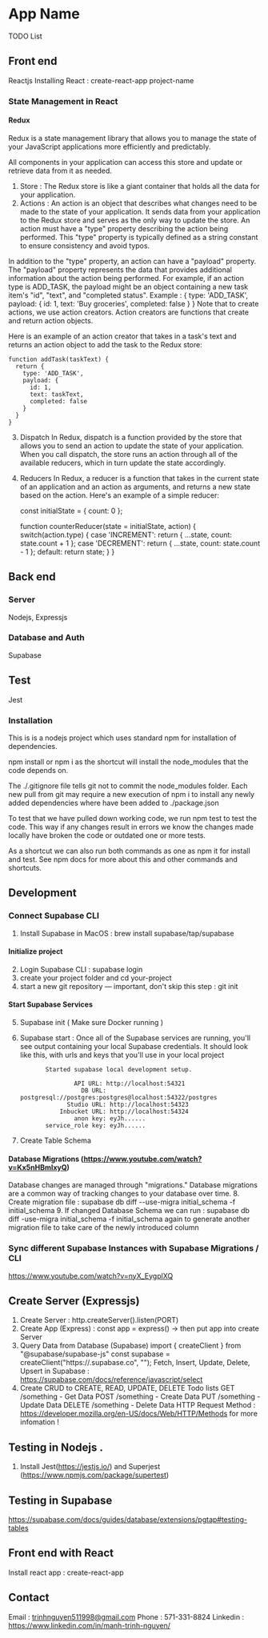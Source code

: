# App Name 
TODO List 

## Front end 
Reactjs
Installing React : create-react-app project-name
### State Management in React
#### Redux
Redux is a state management library that allows you to manage the state of your JavaScript applications more efficiently and predictably.

All components in your application can access this store and update or retrieve data from it as needed.

1. Store : The Redux store is like a giant container that holds all the data for your application.
2. Actions : An action is an object that describes what changes need to be made to the state of your application. It sends data from your application to the Redux store and serves as the only way to update the store.
An action must have a "type" property describing the action being performed. This "type" property is typically defined as a string constant to ensure consistency and avoid typos.

In addition to the "type" property, an action can have a "payload" property. The "payload" property represents the data that provides additional information about the action being performed. For example, if an action type is ADD_TASK, the payload might be an object containing a new task item's "id", "text", and "completed status".
Example : 
    {
      type: 'ADD_TASK',
      payload: {
        id: 1,
        text: 'Buy groceries',
        completed: false
      }
}
Note that to create actions, we use action creators. Action creators are functions that create and return action objects.

Here is an example of an action creator that takes in a task's text and returns an action object to add the task to the Redux store:

    function addTask(taskText) {
      return {
        type: 'ADD_TASK',
        payload: {
          id: 1,
          text: taskText,
          completed: false
        }
      }
    }

3. Dispatch 
In Redux, dispatch is a function provided by the store that allows you to send an action to update the state of your application. When you call dispatch, the store runs an action through all of the available reducers, which in turn update the state accordingly.

4. Reducers 
In Redux, a reducer is a function that takes in the current state of an application and an action as arguments, and returns a new state based on the action.
Here's an example of a simple reducer:

    const initialState = {
      count: 0
    };

    function counterReducer(state = initialState, action) {
      switch(action.type) {
        case 'INCREMENT':
          return { ...state, count: state.count + 1 };
        case 'DECREMENT':
          return { ...state, count: state.count - 1 };
        default:
          return state;
      }
    }


## Back end
### Server 
Nodejs, Expressjs 

### Database and Auth 
Supabase 

## Test 
Jest

### Installation 
This is is a nodejs project which uses standard npm for installation of dependencies.

npm install or npm i as the shortcut will install the node_modules that the code depends on.

The ./.gitignore file tells git not to commit the node_modules folder. Each new pull from git may require a new execution of npm i to install any newly added dependencies where have been added to ./package.json

To test that we have pulled down working code, we run npm test to test the code. This way if any changes result in errors we know the changes made locally have broken the code or outdated one or more tests.

As a shortcut we can also run both commands as one as npm it for install and test. See npm docs for more about this and other commands and shortcuts.

## Development 

### Connect Supabase CLI 
1. Install Supabase in MacOS : brew install supabase/tap/supabase

#### Initialize project
2. Login Supabase CLI : supabase login
3. create your project folder and cd your-project
4. start a new git repository — important, don't skip this step : git init

#### Start Supabase Services 
5. Supabase init ( Make sure Docker running )
6. Supabase start : Once all of the Supabase services are running, you'll see output containing your local Supabase credentials. It should look like this, with urls and keys that you'll use in your local project

              Started supabase local development setup.

                      API URL: http://localhost:54321
                        DB URL: postgresql://postgres:postgres@localhost:54322/postgres
                    Studio URL: http://localhost:54323
                  Inbucket URL: http://localhost:54324
                      anon key: eyJh......
              service_role key: eyJh......

7. Create Table Schema
#### Database Migrations (https://www.youtube.com/watch?v=Kx5nHBmIxyQ)
Database changes are managed through "migrations." Database migrations are a common way of tracking changes to your database over time.
8. Create migration file : supabase db diff --use-migra initial_schema -f initial_schema 
9. If changed Database Schema we can run : supabase db diff -use-migra initial_schema -f initial_schema   again to generate another migration file to take care of the newly introduced column

### Sync different Supabase Instances with Supabase Migrations / CLI 
  https://www.youtube.com/watch?v=nyX_EygplXQ

## Create Server (Expressjs)
1. Create Server : http.createServer().listen(PORT)
2. Create App (Express) : const app = express() -> then put app into create Server
3. Query Data from Database (Supabase) 
   import { createClient } from "@supabase/supabase-js"
   const supabase = createClient("https://<project>.supabase.co", "<your-anon-key>");
   Fetch, Insert, Update, Delete, Upsert in Supabase : https://supabase.com/docs/reference/javascript/select
4. Create CRUD to CREATE, READ, UPDATE, DELETE Todo lists 
  GET /something - Get Data 
  POST /something - Create Data 
  PUT /something - Update Data
  DELETE /something - Delete Data
  HTTP Request Method : https://developer.mozilla.org/en-US/docs/Web/HTTP/Methods for more infomation !

## Testing in Nodejs .
1. Install Jest(https://jestjs.io/) and Superjest (https://www.npmjs.com/package/supertest)

## Testing in Supabase 
https://supabase.com/docs/guides/database/extensions/pgtap#testing-tables

## Front end with React 
Install react app : create-react-app 


## Contact 
Email : trinhnguyen511998@gmail.com 
Phone : 571-331-8824
Linkedin : https://www.linkedin.com/in/manh-trinh-nguyen/
